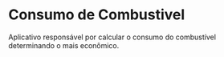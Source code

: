 # Consumo de Combustivel
Aplicativo responsável por calcular o consumo do combustível determinando o mais econômico.
